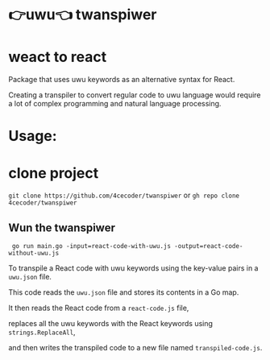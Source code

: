 # 👉uwu👈 twanspiwer

# weact to react
Package that uses uwu keywords as an alternative syntax for React.

Creating a transpiler to convert regular code to uwu language would require a lot of complex programming and natural language processing. 

# Usage:

# clone project 

`git clone https://github.com/4cecoder/twanspiwer` or `gh repo clone 4cecoder/twanspiwer`

## Wun the twanspiwer
```shell
 go run main.go -input=react-code-with-uwu.js -output=react-code-without-uwu.js
```


To transpile a React code with uwu keywords using the key-value pairs in a `uwu.json` file. 

This code reads the `uwu.json` file and stores its contents in a Go map. 

It then reads the React code from a `react-code.js` file, 

replaces all the uwu keywords with the React keywords using `strings.ReplaceAll`, 

and then writes the transpiled code to a new file named `transpiled-code.js`.

